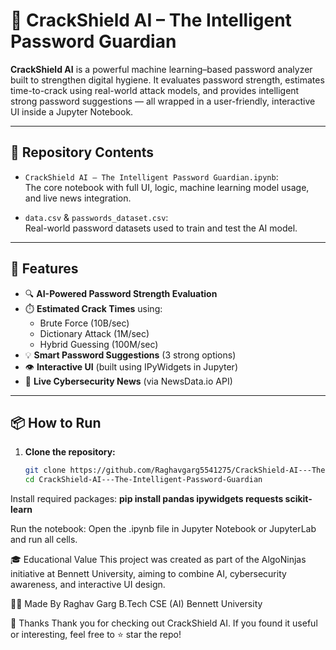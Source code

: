 # 🔐 CrackShield AI – The Intelligent Password Guardian

**CrackShield AI** is a powerful machine learning–based password analyzer built to strengthen digital hygiene. It evaluates password strength, estimates time-to-crack using real-world attack models, and provides intelligent strong password suggestions — all wrapped in a user-friendly, interactive UI inside a Jupyter Notebook.

---

## 📂 Repository Contents

- `CrackShield AI – The Intelligent Password Guardian.ipynb`:  
  The core notebook with full UI, logic, machine learning model usage, and live news integration.
  
- `data.csv` & `passwords_dataset.csv`:  
  Real-world password datasets used to train and test the AI model.

---

## 🚀 Features

- 🔍 **AI-Powered Password Strength Evaluation**
- ⏱️ **Estimated Crack Times** using:
  - Brute Force (10B/sec)
  - Dictionary Attack (1M/sec)
  - Hybrid Guessing (100M/sec)
- 💡 **Smart Password Suggestions** (3 strong options)
- 👁️ **Interactive UI** (built using IPyWidgets in Jupyter)
- 📰 **Live Cybersecurity News** (via NewsData.io API)

---

## 📦 How to Run

1. **Clone the repository:**
   ```bash
   git clone https://github.com/Raghavgarg5541275/CrackShield-AI---The-Intelligent-Password-Guardian.git
   cd CrackShield-AI---The-Intelligent-Password-Guardian
Install required packages:
  **pip install pandas ipywidgets requests scikit-learn**

Run the notebook:
Open the .ipynb file in Jupyter Notebook or JupyterLab and run all cells.

🎓 Educational Value
This project was created as part of the AlgoNinjas initiative at Bennett University, aiming to combine AI, cybersecurity awareness, and interactive UI design.

🙋‍♂️ Made By
Raghav Garg
B.Tech CSE (AI)
Bennett University

🙏 Thanks
Thank you for checking out CrackShield AI.
If you found it useful or interesting, feel free to ⭐ star the repo!

